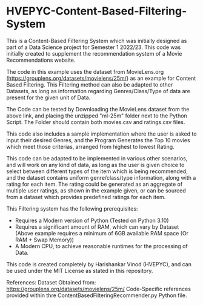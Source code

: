 # HVEPYC-Content-Based-Filtering-System
 
 This is a Content-Based Filtering System which was initially designed as part of a Data Science project for Semester 1 2022/23. This code was initially created to supplement the recommendation system of a Movie Recommendations website.

 The code in this example uses the dataset from MovieLens.org (https://grouplens.org/datasets/movielens/25m/) as an example for Content Based Filtering. This Filtering method can also be adapted to other Datasets, as long as information regarding Genres/Class/Type of data are present for the given unit of Data.

 The Code can be tested by Downloading the MovieLens dataset from the above link, and placing the unzipped "ml-25m" folder next to the Python Script. The Folder should contain both movies.csv and ratings.csv files.

 This code also includes a sample implementation where the user is asked to input their desired Genres, and the Program Generates the Top 10 movies which meet those criterias, arranged from highest to lowest Rating.

 This code can be adapted to be implemented in various other scenarios, and will work on any kind of data, as long as the user is given choice to select between different types of the item which is being recommended, and the dataset contains uniform genre/class/type information, along with a rating for each item. The rating could be generated as an aggregate of multiple user ratings, as shown in the example given, or can be sourced from a dataset which provides predefined ratings for each item.
 
 This Filtering system has the following prerequisites:
 - Requires a Modern version of Python (Tested on Python 3.10)
 - Requires a significant amount of RAM, which can vary by Dataset (Above example requires a minimum of 6GB available RAM space (Or RAM + Swap Memory))
 - A Modern CPU, to achieve reasonable runtimes for the processing of Data.

 This code is created completely by Harishankar Vinod (HVEPYC), and can be used under the MIT License as stated in this repository.

 References:
 Dataset Obtained from: https://grouplens.org/datasets/movielens/25m/
 Code-Specific references provided within thre ContentBasedFilteringRecommender.py Python file.
